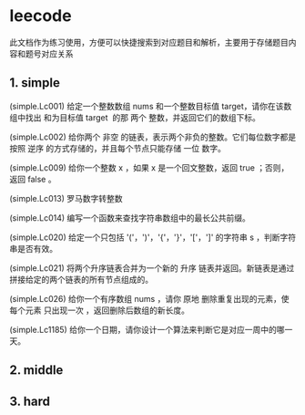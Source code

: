 # leecode

此文档作为练习使用，方便可以快捷搜索到对应题目和解析，主要用于存储题目内容和题号对应关系
## 1. simple

(simple.Lc001) 给定一个整数数组 nums 和一个整数目标值 target，请你在该数组中找出 和为目标值 target  的那 两个 整数，并返回它们的数组下标。

(simple.Lc002) 给你两个 非空 的链表，表示两个非负的整数。它们每位数字都是按照 逆序 的方式存储的，并且每个节点只能存储 一位 数字。

(simple.Lc009) 给你一个整数 x ，如果 x 是一个回文整数，返回 true ；否则，返回 false 。

(simple.Lc013) 罗马数字转整数

(simple.Lc014) 编写一个函数来查找字符串数组中的最长公共前缀。

(simple.Lc020) 给定一个只包括 '('，')'，'{'，'}'，'\['，']' 的字符串 s ，判断字符串是否有效。

(simple.Lc021) 将两个升序链表合并为一个新的 升序 链表并返回。新链表是通过拼接给定的两个链表的所有节点组成的。

(simple.Lc026) 给你一个有序数组 nums ，请你 原地 删除重复出现的元素，使每个元素 只出现一次 ，返回删除后数组的新长度。

(simple.Lc1185) 给你一个日期，请你设计一个算法来判断它是对应一周中的哪一天。






## 2. middle





## 3. hard